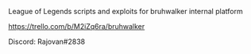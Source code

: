 League of Legends scripts and exploits for bruhwalker internal platform

https://trello.com/b/M2iZq6ra/bruhwalker

Discord: Rajovan#2838
